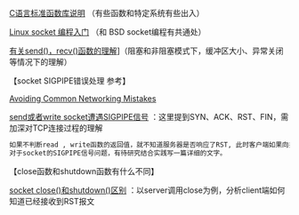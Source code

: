 

[C语言标准函数库说明](http://c.biancheng.net/cpp/u/hanshu/) （有些函数和特定系统有些出入）

[Linux socket 编程入门](http://cw.hubwiz.com/card/c/56f9ee765fd193d76fcc6c17/1/1/1/) （和 BSD socket编程有共通处）

[有关send()，recv()函数的理解](http://www.cnblogs.com/aixingfou/archive/2011/07/29/2120956.html)]（阻塞和非阻塞模式下，缓冲区大小、异常关闭等情况下的理解）



【socket SIGPIPE错误处理 参考】 

 [Avoiding Common Networking Mistakes](https://developer.apple.com/library/content/documentation/NetworkingInternetWeb/Conceptual/NetworkingOverview/CommonPitfalls/CommonPitfalls.html) 

[send或者write socket遭遇SIGPIPE信号](http://l241002209.iteye.com/blog/1506681) ：这里提到SYN、ACK、RST、FIN，需加深对TCP连接过程的理解

```tex
如果不判断read , write函数的返回值，就不知道服务器是否响应了RST, 此时客户端如果向接收了RST的套接口进行写操作时，内核给该进程发一个SIGPIPE信号。此信号的缺省行为就是终止进程，所以，进程必须捕获它以免不情愿地被终止。
对于socket的SIGPIPE信号问题，有待研究结合实践写一篇详细的文字。
```



【close函数和shutdown函数有什么不同】

[socket close()和shutdown()区别](http://www.jianshu.com/p/eecab8d50697) ：以server调用close为例，分析client端如何知道已经接收到RST报文